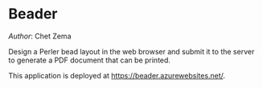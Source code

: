 ﻿# Beader

*Author*: Chet Zema

Design a Perler bead layout in the web browser and submit it to the server to generate a PDF document that can be printed.

This application is deployed at https://beader.azurewebsites.net/.